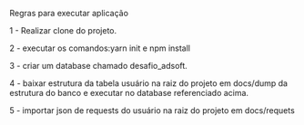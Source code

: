 Regras para executar aplicação

1 - Realizar clone do projeto.

2 - executar os comandos:yarn init e npm install

3 - criar um database chamado desafio_adsoft.

4 - baixar estrutura da tabela usuário na raiz do projeto em docs/dump da estrutura do banco e executar no database referenciado acima.

5 - importar json de requests do usuário na raiz do projeto em docs/requets
